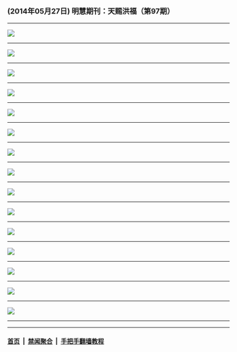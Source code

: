 ### (2014年05月27日) 明慧期刊：天赐洪福（第97期）

---

<img src="http://qikan.minghui.org/mhqkpage/qikanimage/2014/05/26/tchf-97-2in1-read-online1.png"/><hr/>
<img src="http://qikan.minghui.org/mhqkpage/qikanimage/2014/05/26/tchf-97-2in1-read-online2.png"/><hr/>
<img src="http://qikan.minghui.org/mhqkpage/qikanimage/2014/05/26/tchf-97-2in1-read-online3.png"/><hr/>
<img src="http://qikan.minghui.org/mhqkpage/qikanimage/2014/05/26/tchf-97-2in1-read-online4.png"/><hr/>
<img src="http://qikan.minghui.org/mhqkpage/qikanimage/2014/05/26/tchf-97-2in1-read-online5.png"/><hr/>
<img src="http://qikan.minghui.org/mhqkpage/qikanimage/2014/05/26/tchf-97-2in1-read-online6.png"/><hr/>
<img src="http://qikan.minghui.org/mhqkpage/qikanimage/2014/05/26/tchf-97-2in1-read-online7.png"/><hr/>
<img src="http://qikan.minghui.org/mhqkpage/qikanimage/2014/05/26/tchf-97-2in1-read-online8.png"/><hr/>
<img src="http://qikan.minghui.org/mhqkpage/qikanimage/2014/05/26/tchf-97-2in1-read-online9.png"/><hr/>
<img src="http://qikan.minghui.org/mhqkpage/qikanimage/2014/05/26/tchf-97-2in1-read-online10.png"/><hr/>
<img src="http://qikan.minghui.org/mhqkpage/qikanimage/2014/05/26/tchf-97-2in1-read-online11.png"/><hr/>
<img src="http://qikan.minghui.org/mhqkpage/qikanimage/2014/05/26/tchf-97-2in1-read-online12.png"/><hr/>
<img src="http://qikan.minghui.org/mhqkpage/qikanimage/2014/05/26/tchf-97-2in1-read-online13.png"/><hr/>
<img src="http://qikan.minghui.org/mhqkpage/qikanimage/2014/05/26/tchf-97-2in1-read-online14.png"/><hr/>
<img src="http://qikan.minghui.org/mhqkpage/qikanimage/2014/05/26/tchf-97-2in1-read-online15.png"/><hr/>


---

#### [首页](../../../..) &nbsp;|&nbsp; [禁闻聚合](https://github.com/gfw-breaker/banned-news) &nbsp;|&nbsp; [手把手翻墙教程](https://github.com/gfw-breaker/guides) 